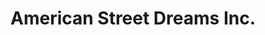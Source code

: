 ---
title: "American Street Dreams Inc."
url: /maroa/american-street-dreams-inc/
shop: Autowerkstatt
---